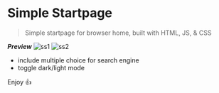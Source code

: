 # Simple Startpage

> Simple startpage for browser home, built with HTML, JS, & CSS

***Preview***
![ss1](https://i.imgur.com/q1dC3Mh.png)
![ss2](https://i.imgur.com/GB4kUNQ.png)

* include multiple choice for search engine
* toggle dark/light mode

Enjoy :+1:<br>
